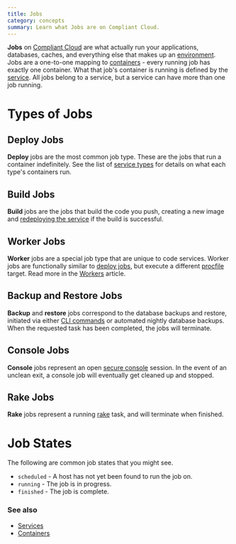 ```yaml
---
title: Jobs
category: concepts
summary: Learn what Jobs are on Compliant Cloud.
---
```


**Jobs** on [Compliant Cloud](https://datica.com/compliant-cloud) are what actually run your applications, databases, caches, and everything else that makes up an [environment](/compliant-cloud/articles/concepts/environments). Jobs are a one-to-one mapping to [containers](/compliant-cloud/articles/concepts/containers) - every running job has exactly one container. What that job's container is running is defined by the [service](/compliant-cloud/articles/concepts/jobs). All jobs belong to a service, but a service can have more than one job running.

# Types of Jobs

## Deploy Jobs

**Deploy** jobs are the most common job type. These are the jobs that run a container indefinitely. See the list of [service types](/compliant-cloud/articles/concepts/services#types-of-services) for details on what each type's containers run.

## Build Jobs

**Build** jobs are the jobs that build the code you push, creating a new image and [redeploying the service](/compliant-cloud/articles/concepts/services#redeploying) if the build is successful.

## Worker Jobs

**Worker** jobs are a special job type that are unique to code services. Worker jobs are functionally similar to [deploy jobs](#deploy-jobs), but execute a different [procfile](/compliant-cloud/articles/writing-your-application#choosing-how-your-application-is-run) target. Read more in the [Workers](/compliant-cloud/articles/concepts/workers) article.

## Backup and Restore Jobs

**Backup** and **restore** jobs correspond to the database backups and restore, initiated via either [CLI commands](/compliant-cloud/cli-reference#db) or automated  nightly database backups. When the requested task has been completed, the jobs will terminate.

## Console Jobs

**Console** jobs represent an open [secure console](/compliant-cloud/articles/console) session. In the event of an unclean exit, a console job will eventually get cleaned up and stopped.

## Rake Jobs

**Rake** jobs represent a running [rake](https://github.com/ruby/rake) task, and will terminate when finished.

# Job States

The following are common job states that you might see.

* `scheduled` - A host has not yet been found to run the job on.
* `running` - The job is in progress.
* `finished` - The job is complete.

### See also

* [Services](/compliant-cloud/articles/concepts/services)
* [Containers](/compliant-cloud/articles/concepts/containers)

